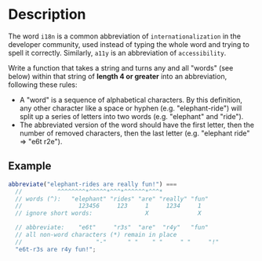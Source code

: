 # Description

The word `i18n` is a common abbreviation of `internationalization` in the developer community, used instead of typing the whole word and trying to spell it correctly. Similarly, `a11y` is an abbreviation of `accessibility`.

Write a function that takes a string and turns any and all "words" (see below) within that string of **length 4 or greater** into an abbreviation, following these rules:

- A "word" is a sequence of alphabetical characters. By this definition, any other character like a space or hyphen (e.g. "elephant-ride") will split up a series of letters into two words (e.g. "elephant" and "ride").
- The abbreviated version of the word should have the first letter, then the number of removed characters, then the last letter (e.g. "elephant ride" ⇒ "e6t r2e").

## Example

```javascript
abbreviate("elephant-rides are really fun!") ===
  //          ^^^^^^^^*^^^^^*^^^*^^^^^^*^^^*
  // words (^):   "elephant" "rides" "are" "really" "fun"
  //                123456     123     1     1234     1
  // ignore short words:               X              X

  // abbreviate:    "e6t"     "r3s"  "are"  "r4y"   "fun"
  // all non-word characters (*) remain in place
  //                     "-"      " "    " "     " "     "!"
  "e6t-r3s are r4y fun!";
```
